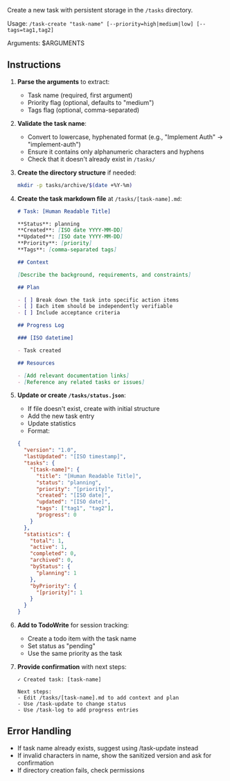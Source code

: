 Create a new task with persistent storage in the `/tasks` directory.

Usage: `/task-create "task-name" [--priority=high|medium|low] [--tags=tag1,tag2]`

Arguments: $ARGUMENTS

## Instructions

1. **Parse the arguments** to extract:
   - Task name (required, first argument)
   - Priority flag (optional, defaults to "medium")
   - Tags flag (optional, comma-separated)

2. **Validate the task name**:
   - Convert to lowercase, hyphenated format (e.g., "Implement Auth" → "implement-auth")
   - Ensure it contains only alphanumeric characters and hyphens
   - Check that it doesn't already exist in `/tasks/`

3. **Create the directory structure** if needed:
   ```bash
   mkdir -p tasks/archive/$(date +%Y-%m)
   ```

4. **Create the task markdown file** at `/tasks/[task-name].md`:
   ```markdown
   # Task: [Human Readable Title]

   **Status**: planning
   **Created**: [ISO date YYYY-MM-DD]
   **Updated**: [ISO date YYYY-MM-DD]
   **Priority**: [priority]
   **Tags**: [comma-separated tags]

   ## Context

   [Describe the background, requirements, and constraints]

   ## Plan

   - [ ] Break down the task into specific action items
   - [ ] Each item should be independently verifiable
   - [ ] Include acceptance criteria

   ## Progress Log

   ### [ISO datetime]

   - Task created

   ## Resources

   - [Add relevant documentation links]
   - [Reference any related tasks or issues]
   ```

5. **Update or create `/tasks/status.json`**:
   - If file doesn't exist, create with initial structure
   - Add the new task entry
   - Update statistics
   - Format:
   ```json
   {
     "version": "1.0",
     "lastUpdated": "[ISO timestamp]",
     "tasks": {
       "[task-name]": {
         "title": "[Human Readable Title]",
         "status": "planning",
         "priority": "[priority]",
         "created": "[ISO date]",
         "updated": "[ISO date]",
         "tags": ["tag1", "tag2"],
         "progress": 0
       }
     },
     "statistics": {
       "total": 1,
       "active": 1,
       "completed": 0,
       "archived": 0,
       "byStatus": {
         "planning": 1
       },
       "byPriority": {
         "[priority]": 1
       }
     }
   }
   ```

6. **Add to TodoWrite** for session tracking:
   - Create a todo item with the task name
   - Set status as "pending"
   - Use the same priority as the task

7. **Provide confirmation** with next steps:
   ```
   ✓ Created task: [task-name]

   Next steps:
   - Edit /tasks/[task-name].md to add context and plan
   - Use /task-update to change status
   - Use /task-log to add progress entries
   ```

## Error Handling

- If task name already exists, suggest using /task-update instead
- If invalid characters in name, show the sanitized version and ask for confirmation
- If directory creation fails, check permissions
